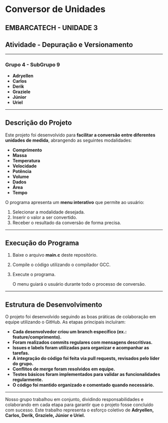 # **Conversor de Unidades**  
**EMBARCATECH - UNIDADE 3**  
---

## **Atividade - Depuração e Versionamento**  

---

### **Grupo 4 - SubGrupo 9**  
- **Adryellen**  
- **Carlos**  
- **Derik**  
- **Graziele**  
- **Júnior**  
- **Uriel**  

---

## **Descrição do Projeto**  
Este projeto foi desenvolvido para **facilitar a conversão entre diferentes unidades de medida**, abrangendo as seguintes modalidades:  

- **Comprimento**  
- **Massa**  
- **Temperatura**  
- **Velocidade**  
- **Potência**  
- **Volume**  
- **Dados**  
- **Área**
- **Tempo** 

O programa apresenta um **menu interativo** que permite ao usuário:  
1. Selecionar a modalidade desejada.  
2. Inserir o valor a ser convertido.  
3. Receber o resultado da conversão de forma precisa.  

---

## **Execução do Programa**  

1. Baixe o arquivo **main.c** deste repositório.  
2. Compile o código utilizando o compilador GCC.
3. Execute o programa.

   O menu guiará o usuário durante todo o processo de conversão.

---
## **Estrutura de Desenvolvimento**

O projeto foi desenvolvido seguindo as boas práticas de colaboração em equipe utilizando o GitHub. As etapas principais incluíram:

- **Cada desenvolvedor criou um branch específico (ex.: feature/comprimento).**
- **Foram realizados commits regulares com mensagens descritivas.**
- **Issues e labels foram utilizadas para organizar e acompanhar as tarefas.**
- **A integração do código foi feita via pull requests, revisados pelo líder do grupo.**
- **Conflitos de merge foram resolvidos em equipe.**
- **Testes básicos foram implementados para validar as funcionalidades regularmente.**
- **O código foi mantido organizado e comentado quando necessário.**
---
Nosso grupo trabalhou em conjunto, dividindo responsabilidades e colaborando em cada etapa para garantir que o projeto fosse concluído com sucesso. Este trabalho representa o esforço coletivo de **Adryellen, Carlos, Derik, Graziele, Júnior e Uriel.**
